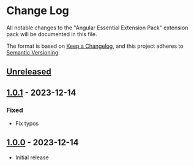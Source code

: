 # Change Log

All notable changes to the "Angular Essential Extension Pack" extension pack will be documented in this file.

The format is based on [Keep a Changelog](https://keepachangelog.com/en/1.0.0/),
and this project adheres to [Semantic Versioning](https://semver.org/spec/v2.0.0.html).

## [Unreleased]

## [1.0.1] - 2023-12-14

### Fixed

- Fix typos

## [1.0.0] - 2023-12-14

- Initial release

[unreleased]: https://github.com/ManuelGil/vscode-nx-pack/compare/v1.0.1...HEAD
[1.0.1]: https://github.com/ManuelGil/vscode-nx-pack/compare/v1.0.0...v1.0.1
[1.0.0]: https://github.com/ManuelGil/vscode-nx-pack/releases/tag/v1.0.0
